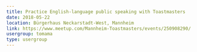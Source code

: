 ```yaml
---
title: Practice English-language public speaking with Toastmasters
date: 2018-05-22
location: Bürgerhaus Neckarstadt-West, Mannheim
link: https://www.meetup.com/Mannheim-Toastmasters/events/250908290/
usergroup: tomama
type: usergroup
---
```

